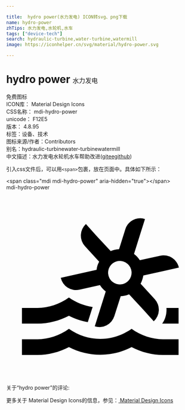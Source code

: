 ```yaml
---

title:  hydro power(水力发电) ICON转svg、png下载
name: hydro-power
zhTips: 水力发电,水轮机,水车
tags: ["device-tech"]
search: hydraulic-turbine,water-turbine,watermill
image: https://iconhelper.cn/svg/material/hydro-power.svg

---
```


# hydro power  <small style="font-size: 60%;font-weight: 100">水力发电</small>


<div class="detail-page">
<p>
<span><span class="badge-success badge">免费图标</span> </span>
<br/>
<span>
ICON库：
<span class="badge-secondary badge">Material Design Icons</span> 
</span>
<br/>
<span>
CSS名称：
<span class="badge-secondary badge">mdi-hydro-power</span> 
</span>
<br/>
<span>
unicode：
<span class="badge-secondary badge">F12E5</span> 
<copy-btn content='F12E5' btn-title=""></copy-btn>
<copy-btn :content='String.fromCodePoint(parseInt("F12E5", 16))' btn-title="复制U"></copy-btn>
</span>
<br/>
<span>
版本：
<span class="badge-secondary badge">4.8.95</span> 
</span><br/><span>标签：<span class="badge-light badge"><router-link to="/tags/device-tech.html">设备、技术</router-link></span></span>
<br/>
<span>图标来源/作者：<span class="badge-light badge">Contributors</span></span> 
<br/>
<span>别名：<span class="badge-light badge">hydraulic-turbine</span><span class="badge-light badge">water-turbine</span><span class="badge-light badge">watermill</span></span><br/><span class="zh-detail">中文描述：<span class="badge-primary badge">水力发电</span><span class="badge-primary badge">水轮机</span><span class="badge-primary badge">水车</span><span class="help-link"><span>帮助改进</span>(<a href="https://gitee.com/liuwave/icon-helper/edit/master/json/material/hydro-power.json" target="_blank" rel="noopener noreferrer">gitee</a><a href="https://github.com/liuwave/icon-helper/edit/master/json/material/hydro-power.json" target="_blank" rel="noopener noreferrer">github</a></span>)</span><br/>
</p>
</div>
<div class="alert alert-dark">
  <i class="mdi mdi-hydro-power mdi-48px"></i>
  <i class="mdi mdi-hydro-power mdi-36px"></i>
  <i class="mdi mdi-hydro-power mdi-24px"></i>
  <i class="mdi mdi-hydro-power mdi-18px"></i>
</div>
<div>
  <p>引入css文件后，可以用<code>&lt;span&gt;</code>包裹，放在页面中。具体如下所示：    
  </p>
  <div class="alert alert-primary" style="font-size: 14px">
    &lt;span class="mdi mdi-hydro-power" aria-hidden="true"&gt;&lt;/span&gt;
    <copy-btn content='<span class="mdi mdi-hydro-power" aria-hidden="true"></span>'></copy-btn>
  </div>
  <div class="alert alert-secondary">
    <i class="mdi mdi-hydro-power"
    style="font-size: 24px"
    aria-hidden="true"></i> mdi-hydro-power
    <copy-btn content="mdi-hydro-power" btn-title="复制图标名称"></copy-btn>
  </div>
</div>
<div id="svg" class="svg-wrap">
<svg xmlns="http://www.w3.org/2000/svg" viewBox="0 0 24 24"><path d="M17.12 3.55A2 2 0 0 0 15.2 4.95L14.4 7.5A3 3 0 0 0 13.33 7.74L11.5 5.77L10.17 4.29A2 2 0 0 0 10.05 7.12L11.86 9.09A3 3 0 0 0 11.64 9.6A3 3 0 0 0 11.53 10.13L8.92 10.71L6.96 11.15A2 2 0 0 0 9.35 12.67L11.96 12.08A3 3 0 0 0 12.7 12.89L11.9 15.44L11.3 17.35A2 2 0 0 0 13.8 16.04L14.61 13.5A3 3 0 0 0 15.68 13.26L17.5 15.23L18.83 16.7A2 2 0 0 0 18.96 13.88L17.15 11.91A3 3 0 0 0 17.36 11.4A3 3 0 0 0 17.5 10.86L20.09 10.28L22.04 9.85A2 2 0 0 0 19.66 8.33L17.05 8.91A3 3 0 0 0 16.31 8.11L17.11 5.55L17.71 3.65A2 2 0 0 0 17.12 3.55M14.56 9A1.5 1.5 0 0 1 14.95 9.07A1.5 1.5 0 0 1 15.93 10.95A1.5 1.5 0 0 1 14.05 11.93A1.5 1.5 0 0 1 13.07 10.05A1.5 1.5 0 0 1 14.55 9M8 13.67C6.78 14.53 5.39 15 4 15H2V17H4C5.37 17 6.74 16.65 8 16C8.77 16.4 9.58 16.66 10.41 16.81L10.94 15.14L11.03 14.88C9.97 14.73 8.93 14.32 8 13.67M20.45 15C20.5 15.7 20.33 16.41 19.91 17C19.93 17 19.97 17 20 17H22V15H20.45M8 17.67C6.78 18.53 5.39 19 4 19H2V21H4C5.37 21 6.74 20.65 8 20C10.5 21.3 13.5 21.3 16 20C17.26 20.65 18.62 21 20 21H22V19H20C18.61 19 17.22 18.53 16 17.67C13.56 19.38 10.44 19.38 8 17.67Z" /></svg>
</div>
<detail full-name='mdi-hydro-power'></detail>
<div>
<p>关于“hydro power”的评论:</p>
</div>
<Vssue title="关于“hydro power”的评论" ></Vssue>    
<div><p>更多关于 Material Design Icons的信息，参见：<a target="_blank" href="https://iconhelper.cn/material.html"> Material Design Icons</a>
</p></div>

